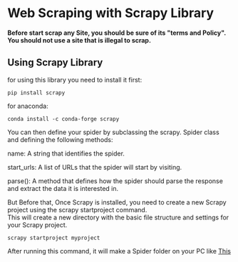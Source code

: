 # Web Scraping with Scrapy Library

**Before start scrap any Site, you should be sure of its "terms and Policy".**\
**You should not use a site that is illegal to scrap.**

## Using Scrapy Library

for using this library you need to install it first:
````
pip install scrapy
````

for anaconda:
````
conda install -c conda-forge scrapy
````

You can then define your spider by subclassing the scrapy. Spider class and defining the following methods:

name: A string that identifies the spider.

start_urls: A list of URLs that the spider will start by visiting.

parse(): A method that defines how the spider should parse the response and extract the data it is interested in.

But Before that, Once Scrapy is installed, you need to create a new Scrapy project using the scrapy startproject command.\
This will create a new directory with the basic file structure and settings for your Scrapy project.

````
scrapy startproject myproject
````
After running this command, it will make a Spider folder on your PC like [This](https://github.com/kohandelramin/Web-Scraping-with-Scrapy-Library/tree/main/myproject)
